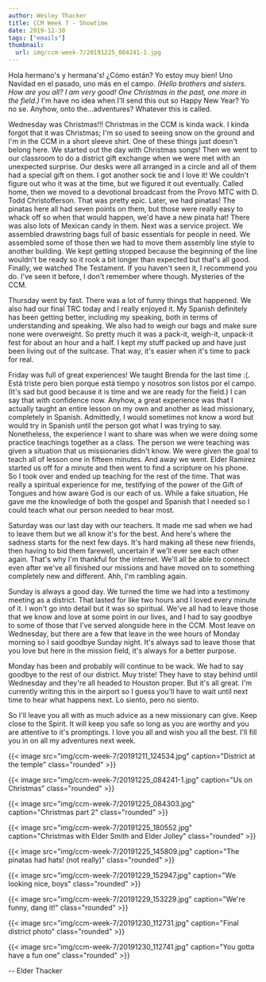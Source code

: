 ```yaml
---
author: Wesley Thacker
title: CCM Week 7 - Showtime
date: 2019-12-30
tags: ["emails"]
thumbnail:
  url: img/ccm-week-7/20191225_084241-1.jpg
---
```


Hola hermano's y hermana's! ¿Cómo están? Yo estoy muy bien! Uno Navidad en el pasado, uno más en el campo. *(Hello brothers and sisters. How are you all? I am very good! One Christmas in the past, one more in the field.)* I'm have no idea when I'll send this out so Happy New Year? Yo no se. Anyhow, onto the...adventures? Whatever this is called.

Wednesday was Christmas!!! Christmas in the CCM is kinda wack. I kinda forgot that it was Christmas; I'm so used to seeing snow on the ground and I'm in the CCM in a short sleeve shirt. One of these things just doesn't belong here.
We started out the day with Christmas songs! Then we went to our classroom to do a district gift exchange when we were met with an unexpected surprise. Our desks were all arranged in a circle and all of them had a special gift on them. I got another sock tie and I love it! We couldn't figure out who it was at the time, but we figured it out eventually. Called home, then we moved to a devotional broadcast from the Provo MTC with D. Todd Christofferson. That was pretty epic.
Later, we had pinatas! The pinatas here all had seven points on them, but those were really easy to whack off so when that would happen, we'd have a new pinata hat! There was also lots of Mexican candy in them.
Next was a service project. We assembled drawstring bags full of basic essentials for people in need. We assembled some of those then we had to move them assembly line style to another building. We kept getting stopped because the beginning of the line wouldn't be ready so it rook a bit longer than expected but that's all good.
Finally, we watched The Testament. If you haven't seen it, I recommend you do. I've seen it before, I don't remember where though. Mysteries of the CCM.

Thursday went by fast. There was a lot of funny things that happened. We also had our final TRC today and I really enjoyed it. My Spanish definitely has been getting better, including my speaking, both in terms of understanding and speaking.
We also had to weigh our bags and make sure none were overweight. So pretty much it was a pack-it, weigh-it, unpack-it fest for about an hour and a half. I kept my stuff packed up and have just been living out of the suitcase. That way, it's easier when it's time to pack for real.

Friday was full of great experiences! We taught Brenda for the last time :(. Está triste pero bien porque está tiempo y nosotros son listos por el campo. (It's sad but good because it is time and we are ready for the field.) I can say that with confidence now. Anyhow, a great experience was that I actually taught an entire lesson on my own and another as lead missionary, completely in Spanish. Admittedly, I would sometimes not know a word but would try in Spanish until the person got what I was trying to say.
Nonetheless, the experience I want to share was when we were doing some practice teachings together as a class. The person we were teaching was given a situation that us missionaries didn't know. We were given the goal to teach all of lesson one in fifteen minutes. And away we went. Elder Ramirez started us off for a minute and then went to find a scripture on his phone. So I took over and ended up teaching for the rest of the time. That was really a spiritual experience for me, testifying of the power of the Gift of Tongues and how aware God is our each of us. While a fake situation, He gave me the knowledge of both the gospel and Spanish that I needed so I could teach what our person needed to hear most.

Saturday was our last day with our teachers. It made me sad when we had to leave them but we all know it's for the best. And here's where the sadness starts for the next few days. It's hard making all these new friends, then having to bid them farewell, uncertain if we'll ever see each other again. That's why I'm thankful for the internet. We'll all be able to connect even after we've all finished our missions and have moved on to something completely new and different. Ahh, I'm rambling again.

Sunday is always a good day. We turned the time we had into a testimony meeting as a district. That lasted for like two hours and I loved every minute of it. I won't go into detail but it was so spiritual. We've all had to leave those that we know and love at some point in our lives, and I had to say goodbye to some of those that I've served alongside here in the CCM. Most leave on Wednesday, but there are a few that leave in the wee hours of Monday morning so I said goodbye Sunday night. It's always sad to leave those that you love but here in the mission field, it's always for a better purpose.

Monday has been and probably will continue to be wack. We had to say goodbye to the rest of our district. Muy triste! They have to stay behind until Wednesday and they're all headed to Houston proper. But it's all great. I'm currently writing this in the airport so I guess you'll have to wait until next time to hear what happens next. Lo siento, pero no siento.

So I'll leave you all with as much advice as a new missionary can give. Keep close to the Spirit. It will keep you safe so long as you are worthy and you are attentive to it's promptings. I love you all and wish you all the best. I'll fill you in on all my adventures next week.

{{< image src="img/ccm-week-7/20191211_124534.jpg" caption="District at the temple" class="rounded" >}}

{{< image src="img/ccm-week-7/20191225_084241-1.jpg" caption="Us on Christmas" class="rounded" >}}

{{< image src="img/ccm-week-7/20191225_084303.jpg" caption="Christmas part 2" class="rounded" >}}

{{< image src="img/ccm-week-7/20191225_180552.jpg" caption="Christmas with Elder Smith and Elder Jolley" class="rounded" >}}

{{< image src="img/ccm-week-7/20191225_145809.jpg" caption="The pinatas had hats! (not really)" class="rounded" >}}

{{< image src="img/ccm-week-7/20191229_152947.jpg" caption="We looking nice, boys" class="rounded" >}}

{{< image src="img/ccm-week-7/20191229_153229.jpg" caption="We're funny, dang it!" class="rounded" >}}

{{< image src="img/ccm-week-7/20191230_112731.jpg" caption="Final district photo" class="rounded" >}}

{{< image src="img/ccm-week-7/20191230_112741.jpg" caption="You gotta have a fun one" class="rounded" >}}

--
Elder Thacker